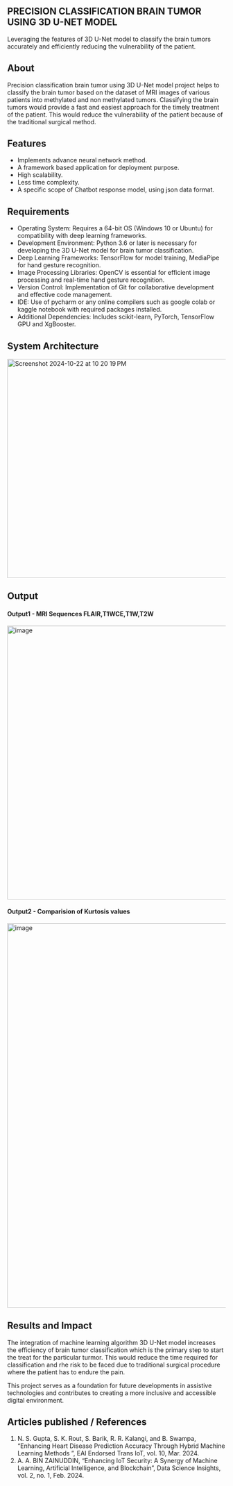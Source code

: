 ##  PRECISION  CLASSIFICATION BRAIN TUMOR USING 3D U-NET MODEL
Leveraging the features of 3D U-Net model to classify the brain tumors accurately and efficiently reducing the vulnerability of the patient.

## About
<!--Detailed Description about the project-->
Precision classification brain tumor using 3D U-Net model project helps to classify the brain tumor based on the dataset of MRI images of various patients into methylated and non methylated tumors. Classifying the brain tumors would provide a fast and easiest approach for the timely treatment of the patient. This would reduce the vulnerability of the patient because of the traditional surgical method. 

## Features
<!--List the features of the project as shown below-->
- Implements advance neural network method.
- A framework based application for deployment purpose.
- High scalability.
- Less time complexity.
- A specific scope of Chatbot response model, using json data format.

## Requirements
<!--List the requirements of the project as shown below-->
* Operating System: Requires a 64-bit OS (Windows 10 or Ubuntu) for compatibility with deep learning frameworks.
* Development Environment: Python 3.6 or later is necessary for developing the 3D U-Net model for brain tumor classification.
* Deep Learning Frameworks: TensorFlow for model training, MediaPipe for hand gesture recognition.
* Image Processing Libraries: OpenCV is essential for efficient image processing and real-time hand gesture recognition.
* Version Control: Implementation of Git for collaborative development and effective code management.
* IDE: Use of pycharm or any online compilers such as google colab or kaggle notebook with required packages installed.
* Additional Dependencies: Includes scikit-learn, PyTorch, TensorFlow GPU and XgBooster.

## System Architecture
<!--Embed the system architecture diagram as shown below-->

<img width="505" alt="Screenshot 2024-10-22 at 10 20 19 PM" src="https://github.com/user-attachments/assets/aea5a191-56f9-4189-aa0a-f0a501a89d04">



## Output

<!--Embed the Output picture at respective places as shown below as shown below-->
#### Output1 - MRI Sequences FLAIR,T1WCE,T1W,T2W

<img width="631" alt="image" src="https://github.com/user-attachments/assets/ee1ffead-8087-4a6c-9626-2c57f620435b">


#### Output2 - Comparision of Kurtosis values
<img width="886" alt="image" src="https://github.com/user-attachments/assets/1ced1ca5-80ed-461a-9bfb-7b57c2c3936d">




## Results and Impact
The integration of machine learning algorithm 3D U-Net model increases the efficiency of brain tumor classification which is the primary step to start the treat for the particular turmor. This would reduce the time required for classification and rhe risk to be faced due to traditional surgical procedure where the patient has to endure the pain.


This project serves as a foundation for future developments in assistive technologies and contributes to creating a more inclusive and accessible digital environment.

## Articles published / References
1. N. S. Gupta, S. K. Rout, S. Barik, R. R. Kalangi, and B. Swampa, “Enhancing Heart Disease Prediction Accuracy Through Hybrid Machine Learning Methods ”, EAI Endorsed Trans IoT, vol. 10, Mar. 2024.
2. A. A. BIN ZAINUDDIN, “Enhancing IoT Security: A Synergy of Machine Learning, Artificial Intelligence, and Blockchain”, Data Science Insights, vol. 2, no. 1, Feb. 2024.




